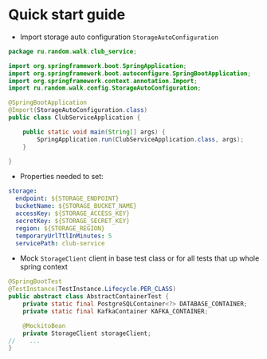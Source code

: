 # Quick start guide
- Import storage auto configuration `StorageAutoConfiguration`
```java
package ru.random.walk.club_service;

import org.springframework.boot.SpringApplication;
import org.springframework.boot.autoconfigure.SpringBootApplication;
import org.springframework.context.annotation.Import;
import ru.random.walk.config.StorageAutoConfiguration;

@SpringBootApplication
@Import(StorageAutoConfiguration.class)
public class ClubServiceApplication {

    public static void main(String[] args) {
        SpringApplication.run(ClubServiceApplication.class, args);
    }

}
```
- Properties needed to set:
```yaml
storage:
  endpoint: ${STORAGE_ENDPOINT}
  bucketName: ${STORAGE_BUCKET_NAME}
  accessKey: ${STORAGE_ACCESS_KEY}
  secretKey: ${STORAGE_SECRET_KEY}
  region: ${STORAGE_REGION}
  temporaryUrlTtlInMinutes: 5
  servicePath: club-service
```
- Mock `StorageClient` client in base test class or for all tests that up whole spring context
```java
@SpringBootTest
@TestInstance(TestInstance.Lifecycle.PER_CLASS)
public abstract class AbstractContainerTest {
    private static final PostgreSQLContainer<?> DATABASE_CONTAINER;
    private static final KafkaContainer KAFKA_CONTAINER;

    @MockitoBean
    private StorageClient storageClient;
//    ...
}
```